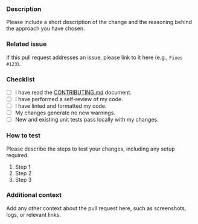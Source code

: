 ### Description

Please include a short description of the change and the reasoning behind the approach you have chosen.

### Related issue

If this pull request addresses an issue, please link to it here (e.g., `Fixes #123`).

### Checklist

- [ ] I have read the [CONTRIBUTING.md](CONTRIBUTING.md) document.
- [ ] I have performed a self-review of my code.
- [ ] I have linted and formatted my code.
- [ ] My changes generate no new warnings.
- [ ] New and existing unit tests pass locally with my changes.

### How to test

Please describe the steps to test your changes, including any setup required.

1. Step 1
2. Step 2
3. Step 3

### Additional context

Add any other context about the pull request here, such as screenshots, logs, or relevant links.
